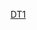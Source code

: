 <a href="https://docs.google.com/spreadsheets/d/1bKYYjJfZ4drRPfE6LoLM9sOcLJaVA2R2dFepJ5cv7og/edit?usp=sharing">DT1</a>
